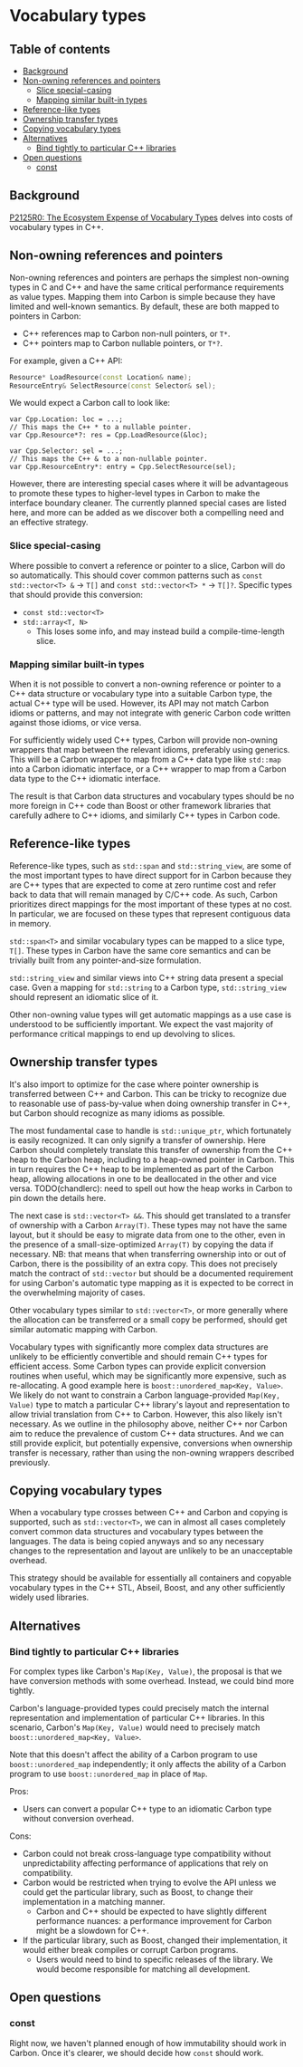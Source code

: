 # Vocabulary types

<!--
Part of the Carbon Language project, under the Apache License v2.0 with LLVM
Exceptions. See /LICENSE for license information.
SPDX-License-Identifier: Apache-2.0 WITH LLVM-exception
-->

## Table of contents

<!-- toc -->

- [Background](#background)
- [Non-owning references and pointers](#non-owning-references-and-pointers)
  - [Slice special-casing](#slice-special-casing)
  - [Mapping similar built-in types](#mapping-similar-built-in-types)
- [Reference-like types](#reference-like-types)
- [Ownership transfer types](#ownership-transfer-types)
- [Copying vocabulary types](#copying-vocabulary-types)
- [Alternatives](#alternatives)
  - [Bind tightly to particular C++ libraries](#bind-tightly-to-particular-c-libraries)
- [Open questions](#open-questions)
  - [const](#const)

<!-- tocstop -->

## Background

[P2125R0: The Ecosystem Expense of Vocabulary Types](http://open-std.org/JTC1/SC22/WG21/docs/papers/2020/p2125r0.pdf)
delves into costs of vocabulary types in C++.

## Non-owning references and pointers

Non-owning references and pointers are perhaps the simplest non-owning types in
C and C++ and have the same critical performance requirements as value types.
Mapping them into Carbon is simple because they have limited and well-known
semantics. By default, these are both mapped to pointers in Carbon:

- C++ references map to Carbon non-null pointers, or `T*`.
- C++ pointers map to Carbon nullable pointers, or `T*?`.

For example, given a C++ API:

```cc
Resource* LoadResource(const Location& name);
ResourceEntry& SelectResource(const Selector& sel);
```

We would expect a Carbon call to look like:

```carbon
var Cpp.Location: loc = ...;
// This maps the C++ * to a nullable pointer.
var Cpp.Resource*?: res = Cpp.LoadResource(&loc);

var Cpp.Selector: sel = ...;
// This maps the C++ & to a non-nullable pointer.
var Cpp.ResourceEntry*: entry = Cpp.SelectResource(sel);
```

However, there are interesting special cases where it will be advantageous to
promote these types to higher-level types in Carbon to make the interface
boundary cleaner. The currently planned special cases are listed here, and more
can be added as we discover both a compelling need and an effective strategy.

### Slice special-casing

Where possible to convert a reference or pointer to a slice, Carbon will do so
automatically. This should cover common patterns such as
`const std::vector<T> &` -> `T[]` and `const std::vector<T> *` -> `T[]?`.
Specific types that should provide this conversion:

- `const std::vector<T>`
- `std::array<T, N>`
  - This loses some info, and may instead build a compile-time-length slice.

### Mapping similar built-in types

When it is not possible to convert a non-owning reference or pointer to a C++
data structure or vocabulary type into a suitable Carbon type, the actual C++
type will be used. However, its API may not match Carbon idioms or patterns, and
may not integrate with generic Carbon code written against those idioms, or vice
versa.

For sufficiently widely used C++ types, Carbon will provide non-owning wrappers
that map between the relevant idioms, preferably using generics. This will be a
Carbon wrapper to map from a C++ data type like `std::map` into a Carbon
idiomatic interface, or a C++ wrapper to map from a Carbon data type to the C++
idiomatic interface.

The result is that Carbon data structures and vocabulary types should be no more
foreign in C++ code than Boost or other framework libraries that carefully
adhere to C++ idioms, and similarly C++ types in Carbon code.

## Reference-like types

Reference-like types, such as `std::span` and `std::string_view`, are some of
the most important types to have direct support for in Carbon because they are
C++ types that are expected to come at zero runtime cost and refer back to data
that will remain managed by C/C++ code. As such, Carbon prioritizes direct
mappings for the most important of these types at no cost. In particular, we are
focused on these types that represent contiguous data in memory.

`std::span<T>` and similar vocabulary types can be mapped to a slice type,
`T[]`. These types in Carbon have the same core semantics and can be trivially
built from any pointer-and-size formulation.

`std::string_view` and similar views into C++ string data present a special
case. Gven a mapping for `std::string` to a Carbon type, `std::string_view`
should represent an idiomatic slice of it.

Other non-owning value types will get automatic mappings as a use case is
understood to be sufficiently important. We expect the vast majority of
performance critical mappings to end up devolving to slices.

## Ownership transfer types

It's also import to optimize for the case where pointer ownership is transferred
between C++ and Carbon. This can be tricky to recognize due to reasonable use of
pass-by-value when doing ownership transfer in C++, but Carbon should recognize
as many idioms as possible.

The most fundamental case to handle is `std::unique_ptr`, which fortunately is
easily recognized. It can only signify a transfer of ownership. Here Carbon
should completely translate this transfer of ownership from the C++ heap to the
Carbon heap, including to a heap-owned pointer in Carbon. This in turn requires
the C++ heap to be implemented as part of the Carbon heap, allowing allocations
in one to be deallocated in the other and vice versa. TODO(chandlerc): need to
spell out how the heap works in Carbon to pin down the details here.

The next case is `std::vector<T> &&`. This should get translated to a transfer
of ownership with a Carbon `Array(T)`. These types may not have the same layout,
but it should be easy to migrate data from one to the other, even in the
presence of a small-size-optimized `Array(T)` by copying the data if necessary.
NB: that means that when transferring ownership into or out of Carbon, there is
the possibility of an extra copy. This does not precisely match the contract of
`std::vector` but should be a documented requirement for using Carbon's
automatic type mapping as it is expected to be correct in the overwhelming
majority of cases.

Other vocabulary types similar to `std::vector<T>`, or more generally where the
allocation can be transferred or a small copy be performed, should get similar
automatic mapping with Carbon.

Vocabulary types with significantly more complex data structures are unlikely to
be efficiently convertible and should remain C++ types for efficient access.
Some Carbon types can provide explicit conversion routines when useful, which
may be significantly more expensive, such as re-allocating. A good example here
is `boost::unordered_map<Key, Value>`. We likely do not want to constrain a
Carbon language-provided `Map(Key, Value)` type to match a particular C++
library's layout and representation to allow trivial translation from C++ to
Carbon. However, this also likely isn't necessary. As we outline in the
philosophy above, neither C++ nor Carbon aim to reduce the prevalence of custom
C++ data structures. And we can still provide explicit, but potentially
expensive, conversions when ownership transfer is necessary, rather than using
the non-owning wrappers described previously.

## Copying vocabulary types

When a vocabulary type crosses between C++ and Carbon and copying is supported,
such as `std::vector<T>`, we can in almost all cases completely convert common
data structures and vocabulary types between the languages. The data is being
copied anyways and so any necessary changes to the representation and layout are
unlikely to be an unacceptable overhead.

This strategy should be available for essentially all containers and copyable
vocabulary types in the C++ STL, Abseil, Boost, and any other sufficiently
widely used libraries.

## Alternatives

### Bind tightly to particular C++ libraries

For complex types like Carbon's `Map(Key, Value)`, the proposal is that we have
conversion methods with some overhead. Instead, we could bind more tightly.

Carbon's language-provided types could precisely match the internal
representation and implementation of particular C++ libraries. In this scenario,
Carbon's `Map(Key, Value)` would need to precisely match
`boost::unordered_map<Key, Value>`.

Note that this doesn't affect the ability of a Carbon program to use
`boost::unordered_map` independently; it only affects the ability of a Carbon
program to use `boost::unordered_map` in place of `Map`.

Pros:

- Users can convert a popular C++ type to an idiomatic Carbon type without
  conversion overhead.

Cons:

- Carbon could not break cross-language type compatibility without
  unpredictability affecting performance of applications that rely on
  compatibility.
- Carbon would be restricted when trying to evolve the API unless we could get
  the particular library, such as Boost, to change their implementation in a
  matching manner.
  - Carbon and C++ should be expected to have slightly different performance
    nuances: a performance improvement for Carbon might be a slowdown for C++.
- If the particular library, such as Boost, changed their implementation, it
  would either break compiles or corrupt Carbon programs.
  - Users would need to bind to specific releases of the library. We would
    become responsible for matching all development.

## Open questions

### const

Right now, we haven't planned enough of how immutability should work in Carbon.
Once it's clearer, we should decide how `const` should work.
